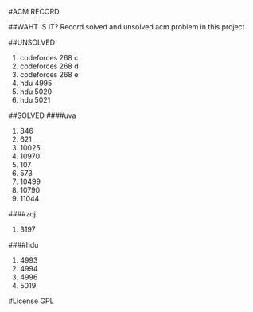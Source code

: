 #ACM RECORD

##WAHT IS IT?
Record solved and unsolved acm problem in this project


##UNSOLVED
<ol>
<li>codeforces 268 c</li>
<li>codeforces 268 d</li>
<li>codeforces 268 e</li>
<li>hdu 4995</li>
<li>hdu 5020</li>
<li>hdu 5021</li>
</ol>

##SOLVED
####uva
<ol>
<li>846</li>
<li>621</li>
<li>10025</li>
<li>10970</li>
<li>107</li>
<li>573</li>
<li>10499</li>
<li>10790</li>
<li>11044</li>
</ol>

####zoj
<ol>
<li>3197</li>
</ol>

####hdu
<ol>
<li>4993</li>
<li>4994</li>
<li>4996</li>
<li>5019</li>
</ol>


#License
GPL
